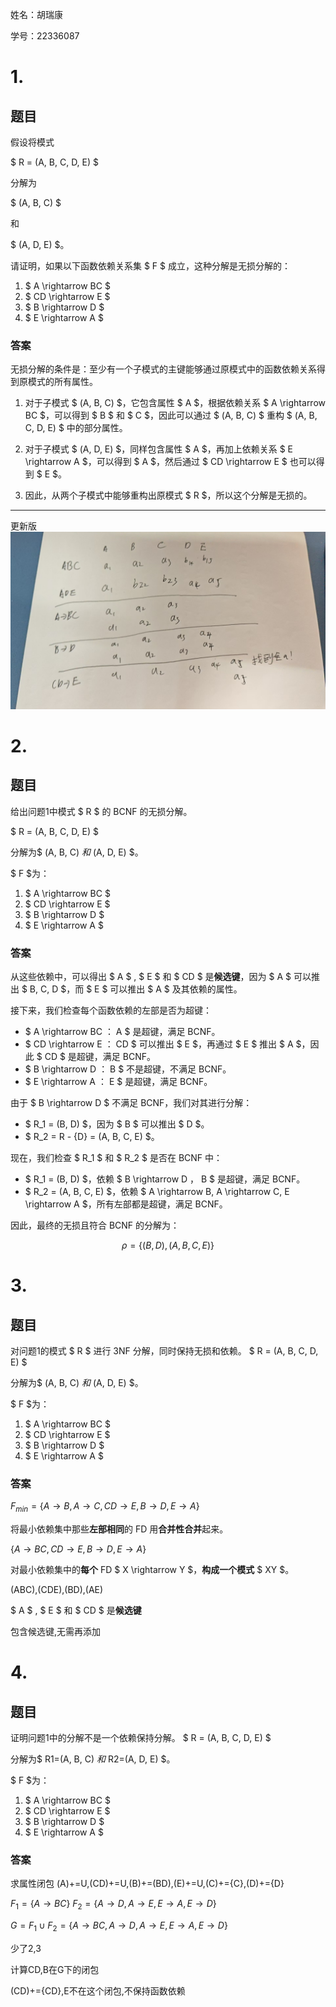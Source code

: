 姓名：胡瑞康

学号：22336087

# 1.

## 题目

假设将模式

$ R = (A, B, C, D, E) $

分解为

$ (A, B, C) $

和

$ (A, D, E) $。

请证明，如果以下函数依赖关系集 $ F $ 成立，这种分解是无损分解的：

1. $ A \rightarrow BC $
2. $ CD \rightarrow E $
3. $ B \rightarrow D $
4. $ E \rightarrow A $

### 答案

无损分解的条件是：至少有一个子模式的主键能够通过原模式中的函数依赖关系得到原模式的所有属性。

1. 对于子模式 $ (A, B, C) $，它包含属性 $ A $，根据依赖关系 $ A \rightarrow BC $，可以得到 $ B $ 和 $ C $，因此可以通过 $ (A, B, C) $ 重构 $ (A, B, C, D, E) $ 中的部分属性。

2. 对于子模式 $ (A, D, E) $，同样包含属性 $ A $，再加上依赖关系 $ E \rightarrow A $，可以得到 $ A $，然后通过 $ CD \rightarrow E $ 也可以得到 $ E $。

3. 因此，从两个子模式中能够重构出原模式 $ R $，所以这个分解是无损的。

---
更新版
![alt text](841141ec89cb82474c822b7789198aa8.jpg)

# 2.

## 题目

给出问题1中模式 $ R $ 的 BCNF 的无损分解。

$ R = (A, B, C, D, E) $

分解为$ (A, B, C) $和$ (A, D, E) $。

$ F $为：

1. $ A \rightarrow BC $
2. $ CD \rightarrow E $
3. $ B \rightarrow D $
4. $ E \rightarrow A $

### 答案

从这些依赖中，可以得出 $ A $ , $ E $ 和 $ CD $ 是**候选键**，因为 $ A $ 可以推出 $ B, C, D $，而 $ E $ 可以推出 $ A $ 及其依赖的属性。

接下来，我们检查每个函数依赖的左部是否为超键：

- $ A \rightarrow BC $：$ A $ 是超键，满足 BCNF。
- $ CD \rightarrow E $：$ CD $ 可以推出 $ E $，再通过 $ E $ 推出 $ A $，因此 $ CD $ 是超键，满足 BCNF。
- $ B \rightarrow D $：$ B $ 不是超键，不满足 BCNF。
- $ E \rightarrow A $：$ E $ 是超键，满足 BCNF。

由于 $ B \rightarrow D $ 不满足 BCNF，我们对其进行分解：

- $ R_1 = (B, D) $，因为 $ B $ 可以推出 $ D $。
- $ R_2 = R - \{D\} = (A, B, C, E) $。

现在，我们检查 $ R_1 $ 和 $ R_2 $ 是否在 BCNF 中：

- $ R_1 = (B, D) $，依赖 $ B \rightarrow D $，$ B $ 是超键，满足 BCNF。
- $ R_2 = (A, B, C, E) $，依赖 $ A \rightarrow B, A \rightarrow C, E \rightarrow A $，所有左部都是超键，满足 BCNF。

因此，最终的无损且符合 BCNF 的分解为：

$$
\rho = \{ (B, D), (A, B, C, E) \}
$$


# 3.

## 题目

对问题1的模式 $ R $ 进行 3NF 分解，同时保持无损和依赖。
$ R = (A, B, C, D, E) $

分解为$ (A, B, C) $和$ (A, D, E) $。

$ F $为：

1. $ A \rightarrow BC $
2. $ CD \rightarrow E $
3. $ B \rightarrow D $
4. $ E \rightarrow A $
### 答案

$F_{min} = \{A \rightarrow B,A \rightarrow C,CD \rightarrow E,B \rightarrow D, E \rightarrow A\}$

将最小依赖集中那些**左部相同**的 FD 用**合并性合并**起来。

$\{A \rightarrow BC,CD \rightarrow E,B \rightarrow D, E \rightarrow A\}$

对最小依赖集中的**每个** FD $ X \rightarrow Y $，**构成一个模式** $ XY $。

(ABC),(CDE),(BD),(AE)

$ A $ , $ E $ 和 $ CD $ 是**候选键**

包含候选键,无需再添加

# 4.

## 题目

证明问题1中的分解不是一个依赖保持分解。
$ R = (A, B, C, D, E) $

分解为$ R1=(A, B, C) $和$ R2=(A, D, E) $。

$ F $为：

1. $ A \rightarrow BC $
2. $ CD \rightarrow E $
3. $ B \rightarrow D $
4. $ E \rightarrow A $
### 答案

求属性闭包
(A)+=U,(CD)+=U,(B)+=(BD),(E)+=U,(C)+={C},(D)+={D}

$F_1=\{ A \rightarrow BC \}$
$F_2=\{ A \rightarrow D,A \rightarrow E,E \rightarrow A,E \rightarrow D \}$

$G = F_1 \cup F_2 =\{ A \rightarrow BC, A \rightarrow D,A \rightarrow E,E \rightarrow A,E \rightarrow D \}$

少了2,3

计算CD,B在G下的闭包

(CD)+={CD},E不在这个闭包,不保持函数依赖

